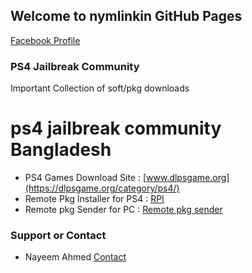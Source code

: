 ## Welcome to nymlinkin GitHub Pages
[Facebook Profile](https://www.facebook.com/nymlinkin/)


### PS4 Jailbreak Community

Important Collection of soft/pkg downloads




# ps4 jailbreak community Bangladesh


- PS4 Games Download Site : [www.dlpsgame.org](https://dlpsgame.org/category/ps4/)
- Remote Pkg Installer for PS4 : [RPI](shorturl.at/nAHVX)
- Remote pkg Sender for PC : [Remote pkg sender](https://github.com/iref-use/ps4-remote-pkg-sender/releases)











### Support or Contact

- Nayeem Ahmed
[Contact](https://www.facebook.com/nymlinkin/)

